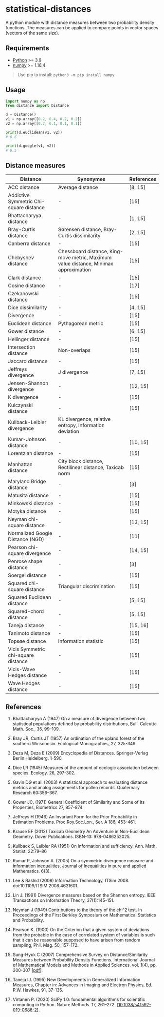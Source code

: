 # statistical-distances
A python module with distance measures between two probability density functions. The measures can be applied to compare points in vector spaces (vectors of the same size).

## Requirements
* [Python](https://www.python.org) >= 3.6
* [numpy](http://www.numpy.org) >= 1.16.4
 > Use pip to install: `python3 -m pip install numpy`

## Usage

```python
import numpy as np
from distance import Distance

d = Distance()
v1 = np.array([0.2, 0.4, 0.2, 0.2])
v2 = np.array([0.7, 0.1, 0.1, 0.1])

print(d.euclidean(v1, v2))
# 0.6

print(d.google(v1, v2))
# 0.5
```

## Distance measures

| Distance | Synonymes | References |
| ----------- | ----------- | --------- |
| ACC distance | Average distance | [8, 15] |
| Addictive Symmetric Chi-square distance | - | [15] |
| Bhattacharyya distance | - | [1, 15] |
| Bray-Curtis distance | Sørensen distance, Bray-Curtis dissimilarity | [2, 15] |
| Canberra distance | - | [15] |
| Chebyshev distance | Chessboard distance, King-move metric, Maximum value distance, Minimax approximation | [15] |
| Clark distance | - | [15] |
| Cosine distance | - | [17] |
| Czekanowski distance | - | [15] |
| Dice dissimilarity | - | [4, 15] |
| Divergence | - | [15] |
| Euclidean distance | Pythagorean metric | [15] |
| Gower distance | - | [6, 15] |
| Hellinger distance | - | [15] |
| Intersection distance | Non-overlaps | [15] |
| Jaccard distance | - | [15] |
| Jeffreys divergence | J divergence | [7, 15] |
| Jensen-Shannon divergence | - | [12, 15] |
| K divergence | - | [15] |
| Kulczynski distance | - | [15] |
| Kullback-Leibler divergence | KL divergence, relative entropy, information deviation |
| Kumar-Johnson distance | - | [10, 15] |
| Lorentzian distance | - | [15] |
| Manhattan distance | City block distance, Rectilinear distance, Taxicab norm | [15] |
| Maryland Bridge distance | - | [3] |
| Matusita distance | - | [15] |
| Minkowski distance | - | [15] |
| Motyka distance | - | [15] |
| Neyman chi-square distance | - | [13, 15] |
| Normalized Google Distance (NGD) | - | [11] |
| Pearson chi-square divergence | - | [14, 15] |
| Penrose shape distance | - | [3] |
| Soergel distance | - | [15] |
| Squared chi-square distance | Triangular discrimination | [15] |
| Squared Euclidean distance | - | [5, 15] |
| Squared-chord distance | - | [5, 15] |
| Taneja distance | - | [15, 16] |
| Tanimoto distance | - | [15] |
| Topsøe distance | Information statistic | [15] |
| Vicis Symmetric chi-square distance | - | [15] |
| Vicis-Wave Hedges distance | - | [15] |
| Wave Hedges distance | - | [15] |


## References

1. Bhattacharyya A (1947) On a measure of divergence between two statistical populations defined by probability distributions, Bull. Calcutta Math. Soc., 35, 99–109.

2. Bray JR, Curtis JT (1957) An ordination of the upland forest of the southern Winsconsin. Ecological Monographies, 27, 325-349.

3. Deza M, Deza E (2009) Encyclopedia of Distances. Springer-Verlag Berlin Heidelberg. 1-590.

4. Dice LR (1945) Measures of the amount of ecologic association between species. Ecology. 26, 297-302.

5. Gavin DG et al. (2003) A statistical approach to evaluating distance metrics and analog assignments for pollen records. Quaternary Research 60:356–367.

6. Gower JC. (1971) General Coefficient of Similarity and Some of Its Properties, Biometrics 27, 857-874.

7. Jeffreys H (1946) An Invariant Form for the Prior Probability in Estimation Problems. Proc.Roy.Soc.Lon., Ser. A 186, 453-461.

8. Krause EF (2012) Taxicab Geometry An Adventure in Non-Euclidean Geometry. Dover Publications. ISBN-13: 978-0486252025.

9. Kullback S, Leibler RA (1951) On information and sufficiency. Ann. Math. Statist. 22:79–86

10. Kumar P, Johnson A. (2005) On a symmetric divergence measure and information inequalities, Journal of Inequalities in pure and applied Mathematics. 6(3).

11. Lee & Rashid (2008) Information Technology, ITSim 2008. doi:10.1109/ITSIM.2008.4631601.

12. Lin J. (1991) Divergence measures based on the Shannon entropy. IEEE Transactions on Information Theory, 37(1):145–151.

13. Neyman J (1949) Contributions to the theory of the chi^2 test. In Proceedings of the First Berkley Symposium on Mathematical Statistics and Probability.

14. Pearson K. (1900) On the Criterion that a given system of deviations from the probable in the case of correlated system of variables is such that it can be reasonable supposed to have arisen from random sampling, Phil. Mag. 50, 157-172.

15. Sung-Hyuk C (2007) Comprehensive Survey on Distance/Similarity Measures between Probability Density Functions. International Journal of Mathematical Models and Methods in Applied Sciences. vol. 1(4), pp. 300-307 [[pdf](http://www.fisica.edu.uy/~cris/teaching/Cha_pdf_distances_2007.pdf)].

16. Taneja IJ. (1995) New Developments in Generalized Information Measures, Chapter in: Advances in Imaging and Electron Physics, Ed. P.W. Hawkes, 91, 37-135.

17. Virtanen P. (2020) SciPy 1.0: fundamental algorithms for scientific computing in Python. Nature Methods. 17, 261–272. [[10.1038/s41592-019-0686-2](https://doi.org/10.1038/s41592-019-0686-2)].